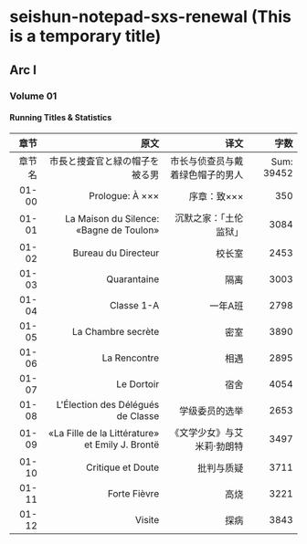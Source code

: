 # seishun-notepad-sxs-renewal (This is a temporary title)

## Arc I

### Volume 01

#### Running Titles & Statistics

|章节|原文|译文|字数|
|------:|------:|------:|------:|
|章节名|市長と捜査官と緑の帽子を被る男|市长与侦查员与戴着绿色帽子的男人|Sum: 39452|
|01-00|Prologue: À ×××|序章：致×××|350|
|01-01|La Maison du Silence: «Bagne de Toulon»|沉默之家：「土伦监狱」|3084|
|01-02|Bureau du Directeur|校长室|2453|
|01-03|Quarantaine|隔离|3003|
|01-04|Classe 1-A|一年A班|2798|
|01-05|La Chambre secrète|密室|3890|
|01-06|La Rencontre|相遇|2895|
|01-07|Le Dortoir|宿舍|4054|
|01-08|L'Élection des Délégués de Classe|学级委员的选举|2653|
|01-09|«La Fille de la Littérature» et Emily J. Brontë|《文学少女》与艾米莉·勃朗特|3497|
|01-10|Critique et Doute|批判与质疑|3711|
|01-11|Forte Fièvre|高烧|3221|
|01-12|Visite|探病|3843|
